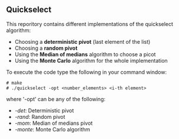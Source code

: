 ## Quickselect
This reporitory contains different implementations of the quickselect algorithm:
* Choosing a **deterministic pivot** (last element of the list)
* Choosing a **random pivot**
* Using the **Median of medians** algorithm to choose a picot
* Using the **Monte Carlo** algorithm for the whole implementation

To execute the code type the following in your command window:

```
# make
# ./quickselect -opt <number_elements> <i-th element>
```
where '-opt' can be any of the following:
* *-det*: Deterministic pivot
* *-rand*: Random pivot
* *-mom*: Median of medians pivot
* *-monte*: Monte Carlo algorithm

